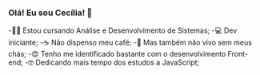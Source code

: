### Olá! Eu sou Cecília! 👋

-👩‍💻 Estou cursando Análise e Desenvolvimento de Sistemas;
-💻 Dev iniciante;
-☕ Não dispenso meu café;
-🍵 Mas também não vivo sem meus chás;
-😍 Tenho me identificado bastante com o desenvolvimento Front-end;
-🤓 Dedicando mais tempo dos estudos a JavaScript;

